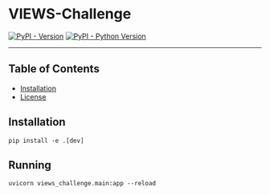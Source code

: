 # VIEWS-Challenge

[![PyPI - Version](https://img.shields.io/pypi/v/views-challenge.svg)](https://pypi.org/project/views-challenge)
[![PyPI - Python Version](https://img.shields.io/pypi/pyversions/views-challenge.svg)](https://pypi.org/project/views-challenge)

-----

## Table of Contents

- [Installation](#installation)
- [License](#license)

## Installation

```console
pip install -e .[dev]
```

## Running

```console
uvicorn views_challenge.main:app --reload
```

